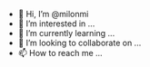- 👋 Hi, I’m @milonmi
- 👀 I’m interested in ...
- 🌱 I’m currently learning ...
- 💞️ I’m looking to collaborate on ...
- 📫 How to reach me ...

<!---
milonmi/milonmi is a ✨ special ✨ repository because its `README.md` (this file) appears on your GitHub profile.
You can click the Preview link to take a look at your changes.
--->
